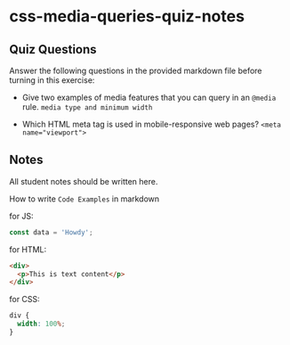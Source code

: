 # css-media-queries-quiz-notes

## Quiz Questions

Answer the following questions in the provided markdown file before turning in this exercise:

- Give two examples of media features that you can query in an `@media` rule.
  `media type and minimum width`

- Which HTML meta tag is used in mobile-responsive web pages?
  `<meta name="viewport">`

## Notes

All student notes should be written here.

How to write `Code Examples` in markdown

for JS:

```javascript
const data = 'Howdy';
```

for HTML:

```html
<div>
  <p>This is text content</p>
</div>
```

for CSS:

```css
div {
  width: 100%;
}
```
